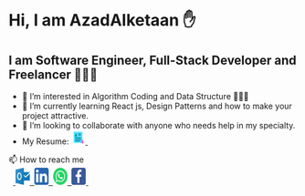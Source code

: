    # Hi, I am AzadAlketaan ✋
   ## I am Software Engineer, Full-Stack Developer and Freelancer 💪💪💪
- 👀 I’m interested in Algorithm Coding and Data Structure 💙💙💙
- 🌱 I’m currently learning React js, Design Patterns and how to make your project attractive.
- 💞️ I’m looking to collaborate with anyone who needs help in my specialty.
- My Resume: <a href="https://drive.google.com/file/d/1oYBagBh5xkIjBLsfDr1C3NRix3mE823S/view?usp=sharing" download target="_blank">
   <img src="resume.png" width="25" height="25">&nbsp;
</a>
📫 How to reach me <br>
&nbsp;&nbsp;<a href="azad-kh@outlook.com">
  <img src="outlook_icon.svg" width="25" height="30">&nbsp;
</a><a href="https://www.linkedin.com/in/azadalketaan">
  <img src="linkedin_icon.svg" width="25" height="30">&nbsp;
</a><a href="https://wa.me/963994274555">
  <img src="whatsapp_icon.svg" width="25" height="30">&nbsp;
</a><a href="https://www.facebook.com/azadalketaan">
  <img src="facebook_icon.svg" width="25" height="30">&nbsp;
</a>
<!---
AzadAlketaan/AzadAlketaan is a ✨ special ✨ repository because its `README.md` (this file) appears on your GitHub profile.
You can click the Preview link to take a look at your changes.
--->
